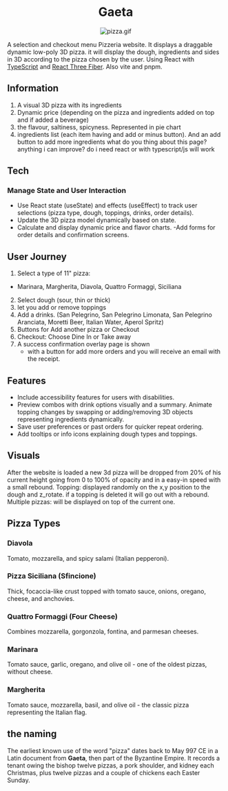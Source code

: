 <div align="center">
<h1>Gaeta</h1>

![pizza.gif]()
</div>

A selection and checkout menu Pizzeria website. It displays a draggable dynamic low-poly 3D pizza. it will display the dough, ingredients and sides in 3D according to the pizza chosen by the user. Using React with [TypeScript](https://www.typescriptlang.org/) and [React Three Fiber](https://r3f.docs.pmnd.rs/getting-started/introduction). Also vite and pnpm.

## Information

1. A visual 3D pizza with its ingredients
2. Dynamic price (depending on the pizza and ingredients added on top and if added a beverage)
3. the flavour, saltiness, spicyness. Represented in pie chart
4. ingredients list (each item having and add or minus button). And an add button to add more ingredients    what do you thing about this page? anything i can improve? do i need react or with typescript/js will work

## Tech

### Manage State and User Interaction
- Use React state (useState) and effects (useEffect) to track user selections (pizza type, dough, toppings, drinks, order details).
- Update the 3D pizza model dynamically based on state.
- Calculate and display dynamic price and flavor charts.
-Add forms for order details and confirmation screens.

## User Journey

1. Select a type of 11" pizza:
  - Marinara, Margherita, Diavola, Quattro Formaggi, Siciliana
2. Select dough (sour, thin or thick)
3. let you add or remove toppings
4. Add a drinks. (San Pelegrino, San Pelegrino Limonata, San Pelegrino Aranciata, Moretti Beer, Italian Water, Aperol Spritz)
5. Buttons for Add another pizza or Checkout
6. Checkout: Choose Dine In or Take away
7. A success confirmation overlay page is shown
   - with a button for add more orders and you will receive an email with the receipt.

## Features

- Include accessibility features for users with disabilities.
- Preview combos with drink options visually and a summary. Animate topping changes by swapping or adding/removing 3D objects representing ingredients dynamically.
- Save user preferences or past orders for quicker repeat ordering.
- Add tooltips or info icons explaining dough types and toppings.

## Visuals

After the website is loaded a new 3d pizza will be dropped from 20% of his current height going from 0 to 100% of opacity and in a easy-in speed with a small rebound.
Topping: displayed randomly on the x,y position to the dough and z_rotate. if a topping is deleted it will go out with a rebound.
Multiple pizzas: will be displayed on top of the current one.

## Pizza Types

### Diavola
Tomato, mozzarella, and spicy salami (Italian pepperoni).

### Pizza Siciliana (Sfincione)
Thick, focaccia-like crust topped with tomato sauce, onions, oregano, cheese, and anchovies.

### Quattro Formaggi (Four Cheese)
Combines mozzarella, gorgonzola, fontina, and parmesan cheeses.

### Marinara
Tomato sauce, garlic, oregano, and olive oil - one of the oldest pizzas, without cheese.

### Margherita
Tomato sauce, mozzarella, basil, and olive oil - the classic pizza representing the Italian flag.

## the naming

The earliest known use of the word "pizza" dates back to May 997 CE in a Latin document from **Gaeta**, then part of the Byzantine Empire. It records a tenant owing the bishop twelve pizzas, a pork shoulder, and kidney each Christmas, plus twelve pizzas and a couple of chickens each Easter Sunday.
